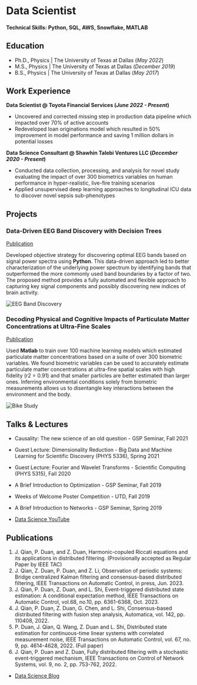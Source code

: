 # Data Scientist

#### Technical Skills: Python, SQL, AWS, Snowflake, MATLAB

## Education
- Ph.D., Physics | The University of Texas at Dallas (_May 2022_)								       		
- M.S., Physics	| The University of Texas at Dallas (_December 2019_)	 			        		
- B.S., Physics | The University of Texas at Dallas (_May 2017_)

## Work Experience
**Data Scientist @ Toyota Financial Services (_June 2022 - Present_)**
- Uncovered and corrected missing step in production data pipeline which impacted over 70% of active accounts
- Redeveloped loan originations model which resulted in 50% improvement in model performance and saving 1 million dollars in potential losses

**Data Science Consultant @ Shawhin Talebi Ventures LLC (_December 2020 - Present_)**
- Conducted data collection, processing, and analysis for novel study evaluating the impact of over 300 biometrics variables on human performance in hyper-realistic, live-fire training scenarios
- Applied unsupervised deep learning approaches to longitudinal ICU data to discover novel sepsis sub-phenotypes

## Projects
### Data-Driven EEG Band Discovery with Decision Trees
[Publication](https://www.mdpi.com/1424-8220/22/8/3048)

Developed objective strategy for discovering optimal EEG bands based on signal power spectra using **Python**. This data-driven approach led to better characterization of the underlying power spectrum by identifying bands that outperformed the more commonly used band boundaries by a factor of two. The proposed method provides a fully automated and flexible approach to capturing key signal components and possibly discovering new indices of brain activity.

![EEG Band Discovery](/assets/img/eeg_band_discovery.jpeg)

### Decoding Physical and Cognitive Impacts of Particulate Matter Concentrations at Ultra-Fine Scales
[Publication](https://www.mdpi.com/1424-8220/22/11/4240)

Used **Matlab** to train over 100 machine learning models which estimated particulate matter concentrations based on a suite of over 300 biometric variables. We found biometric variables can be used to accurately estimate particulate matter concentrations at ultra-fine spatial scales with high fidelity (r2 = 0.91) and that smaller particles are better estimated than larger ones. Inferring environmental conditions solely from biometric measurements allows us to disentangle key interactions between the environment and the body.

![Bike Study](/assets/img/bike_study.jpeg)

## Talks & Lectures
- Causality: The new science of an old question - GSP Seminar, Fall 2021
- Guest Lecture: Dimensionality Reduction - Big Data and Machine Learning for Scientific Discovery (PHYS 5336), Spring 2021
- Guest Lecture: Fourier and Wavelet Transforms - Scientific Computing (PHYS 5315), Fall 2020
- A Brief Introduction to Optimization - GSP Seminar, Fall 2019
- Weeks of Welcome Poster Competition - UTD, Fall 2019
- A Brief Introduction to Networks - GSP Seminar, Spring 2019

- [Data Science YouTube](https://www.youtube.com/channel/UCa9gErQ9AE5jT2DZLjXBIdA)

## Publications
1.	J. Qian, P. Duan, and Z. Duan, Harmonic-copuled Riccati equations and its applications in distributed filtering. (Provisionally accepted as Regular Paper by IEEE TAC)
2.	J. Qian, Z. Duan, P. Duan, and Z. Li, Observation of periodic systems: Bridge centralized Kalman filtering and consensus-based distributed filtering, IEEE Transactions on Automatic Control, in press, Jun. 2023.
3.	J. Qian, P. Duan, Z. Duan, and L. Shi, Event-triggered distributed state estimation: A conditional expectation method, IEEE Transactions on Automatic Control, vol.68, no.10, pp. 6361-6368, Oct. 2023.
4.	J. Qian, P. Duan, Z. Duan, G. Chen, and L. Shi, Consensus-based distributed filtering with fusion step analysis, Automatica, vol. 142, pp. 110408, 2022.
5.	P. Duan, J. Qian, Q. Wang, Z. Duan and L. Shi, Distributed state estimation for continuous-time linear systems with correlated measurement noise, IEEE Transactions on Automatic Control, vol. 67, no. 9, pp. 4614-4628, 2022. (Full paper)
6.	J. Qian, P. Duan and Z. Duan, Fully distributed filtering with a stochastic event-triggered mechanism, IEEE Transactions on Control of Network Systems, vol. 9, no. 2, pp. 753-762, 2022. 


- [Data Science Blog](https://medium.com/@shawhin)
